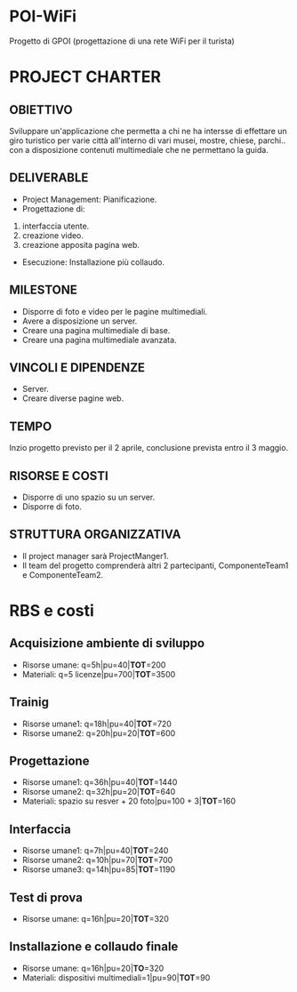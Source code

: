 # POI-WiFi
Progetto di GPOI (progettazione di una rete WiFi per il turista)
# **PROJECT CHARTER**
## OBIETTIVO
Sviluppare  un'applicazione che permetta a chi ne ha intersse di effettare un giro turistico per varie città all'interno di vari musei, mostre, chiese, parchi.. con a disposizione contenuti multimediale che ne permettano la guida.
## DELIVERABLE
- Project Management: Pianificazione.
- Progettazione di:  
1. interfaccia utente. 
2. creazione video.
3. creazione apposita pagina web.
- Esecuzione: Installazione più collaudo.
## MILESTONE
- Disporre di foto e video per le pagine multimediali.
- Avere a disposizione un server.
- Creare una pagina multimediale di base.
- Creare una pagina multimediale avanzata.
## VINCOLI E DIPENDENZE
- Server.
- Creare diverse pagine web.
## TEMPO
Inzio progetto previsto per il 2 aprile, conclusione prevista entro il 3 maggio.
## RISORSE E COSTI
- Disporre di uno spazio su un server.
- Disporre di foto.
## STRUTTURA ORGANIZZATIVA
- Il project manager sarà ProjectManger1.
- Il team del progetto comprenderà altri 2 partecipanti, ComponenteTeam1 e ComponenteTeam2.


# **RBS e costi**
## Acquisizione ambiente di sviluppo
- Risorse umane: q=5h|pu=40|**TOT**=200 
- Materiali: q=5 licenze|pu=700|**TOT**=3500
## Trainig
- Risorse umane1: q=18h|pu=40|**TOT**=720
- Risorse umane2: q=20h|pu=20|**TOT**=600
## Progettazione
- Risorse umane1: q=36h|pu=40|**TOT**=1440
- Risorse umane2: q=32h|pu=20|**TOT**=640
- Materiali: spazio su resver + 20 foto|pu=100 + 3|**TOT**=160
## Interfaccia
- Risorse umane1: q=7h|pu=40|**TOT**=240
- Risorse umane2: q=10h|pu=70|**TOT**=700
- Risorse umane3: q=14h|pu=85|**TOT**=1190
## Test di prova
- Risorse umane: q=16h|pu=20|**TOT**=320
## Installazione e collaudo finale
- Risorse umane: q=16h|pu=20|**TO**=320
- Materiali: dispositivi multimediali=1|pu=90|**TOT**=90
